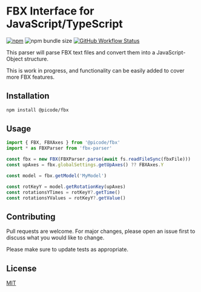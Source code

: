 # FBX Interface for JavaScript/TypeScript

[![npm](https://img.shields.io/npm/v/@picode/fbx)](https://www.npmjs.com/package/@picode/fbx)
![npm bundle size](https://img.shields.io/bundlephobia/minzip/@picode/fbx)
[![GitHub Workflow Status](https://img.shields.io/github/workflow/status/picode7/fbx/CI)](https://github.com/picode7/fbx/actions)

This parser will parse FBX text files and convert them into a JavaScript-Object structure.

This is work in progress, and functionality can be easily added to cover more FBX features.

## Installation

```bash
npm install @picode/fbx
```

## Usage

```ts
import { FBX, FBXAxes } from '@picode/fbx'
import * as FBXParser from 'fbx-parser'

const fbx = new FBX(FBXParser.parse(await fs.readFileSync(fbxFile)))
const upAxes = fbx.globalSettings.getUpAxes() ?? FBXAxes.Y

const model = fbx.getModel('MyModel')

const rotKeyY = model.getRotationKey(upAxes)
const rotationsYTimes = rotKeyY?.getTime()
const rotationsYValues = rotKeyY?.getValue()
```

## Contributing

Pull requests are welcome. For major changes, please open an issue first to discuss what you would like to change.

Please make sure to update tests as appropriate.

## License

[MIT](/LICENSE)
